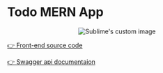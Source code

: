 # Todo MERN App

<p align="center">
  <img src="https://github.com/MangeshThakre/todo_app_frontend/blob/master/src/assets/todo.gif" alt="Sublime's custom image"/>
</p>


[👉 Front-end source code ](https://github.com/MangeshThakre/todo_app_frontend)

[👉 Swagger api documentaion](https://todo-mern-app-fsjs.netlify.app/api-docs)

